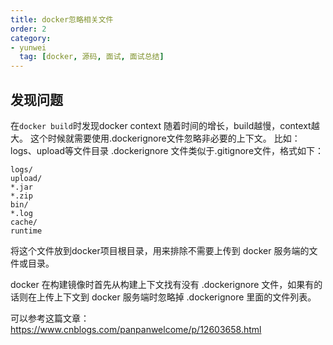 ```yaml
---
title: docker忽略相关文件
order: 2
category:
- yunwei
  tag: [docker, 源码, 面试, 面试总结]
---
```

## 发现问题
在`docker build`时发现docker context 随着时间的增长，build越慢，context越大。
这个时候就需要使用.dockerignore文件忽略非必要的上下文。
比如： logs、upload等文件目录
.dockerignore 文件类似于.gitignore文件，格式如下：
```text
logs/
upload/
*.jar
*.zip
bin/
*.log
cache/
runtime
```
将这个文件放到docker项目根目录，用来排除不需要上传到 docker 服务端的文件或目录。

docker 在构建镜像时首先从构建上下文找有没有 .dockerignore 文件，如果有的话则在上传上下文到 docker 服务端时忽略掉 .dockerignore 里面的文件列表。

可以参考这篇文章：https://www.cnblogs.com/panpanwelcome/p/12603658.html
